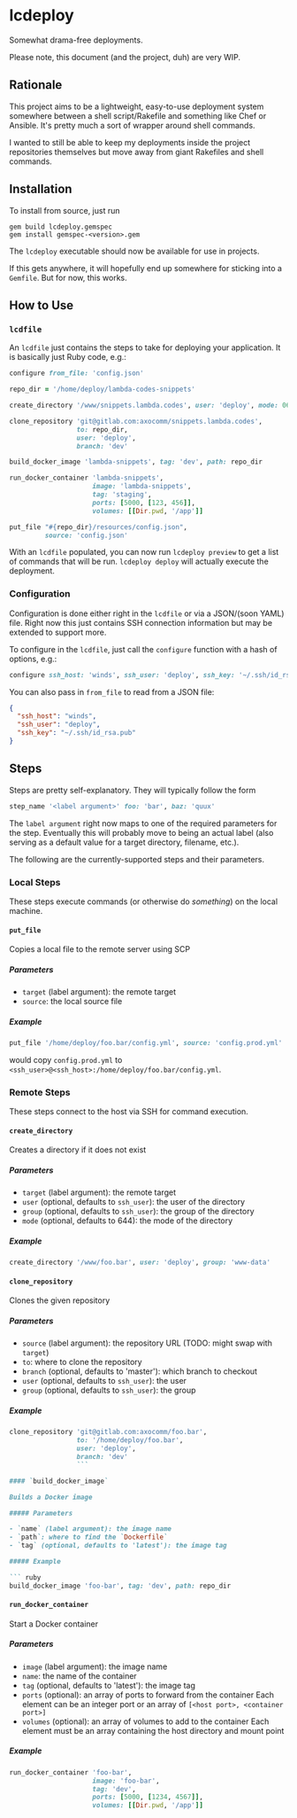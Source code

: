 # lcdeploy

Somewhat drama-free deployments.

Please note, this document (and the project, duh) are very WIP.

## Rationale

This project aims to be a lightweight, easy-to-use deployment system
somewhere between a shell script/Rakefile and something like Chef or
Ansible. It's pretty much a sort of wrapper around shell commands.

I wanted to still be able to keep my deployments inside the project
repositories themselves but move away from giant Rakefiles and shell
commands.

## Installation

To install from source, just run

    gem build lcdeploy.gemspec
    gem install gemspec-<version>.gem

The `lcdeploy` executable should now be available for use in projects.

If this gets anywhere, it will hopefully end up somewhere for sticking
into a `Gemfile`. But for now, this works.

## How to Use

### `lcdfile`

An `lcdfile` just contains the steps to take for deploying your
application. It is basically just Ruby code, e.g.:

``` ruby
configure from_file: 'config.json'

repo_dir = '/home/deploy/lambda-codes-snippets'

create_directory '/www/snippets.lambda.codes', user: 'deploy', mode: 0655

clone_repository 'git@gitlab.com:axocomm/snippets.lambda.codes',
                 to: repo_dir,
                 user: 'deploy',
                 branch: 'dev'

build_docker_image 'lambda-snippets', tag: 'dev', path: repo_dir

run_docker_container 'lambda-snippets',
                     image: 'lambda-snippets',
                     tag: 'staging',
                     ports: [5000, [123, 456]],
                     volumes: [[Dir.pwd, '/app']]

put_file "#{repo_dir}/resources/config.json",
         source: 'config.json'
```

With an `lcdfile` populated, you can now run `lcdeploy preview` to get
a list of commands that will be run. `lcdeploy deploy` will actually
execute the deployment.

### Configuration

Configuration is done either right in the `lcdfile` or via a
JSON/(soon YAML) file. Right now this just contains SSH connection
information but may be extended to support more.

To configure in the `lcdfile`, just call the `configure` function with
a hash of options, e.g.:

``` ruby
configure ssh_host: 'winds', ssh_user: 'deploy', ssh_key: '~/.ssh/id_rsa.pub'
```

You can also pass in `from_file` to read from a JSON file:

``` json
{
  "ssh_host": "winds",
  "ssh_user": "deploy",
  "ssh_key": "~/.ssh/id_rsa.pub"
}
```

## Steps

Steps are pretty self-explanatory. They will typically follow the form

``` ruby
step_name '<label argument>' foo: 'bar', baz: 'quux'
```

The `label argument` right now maps to one of the required parameters
for the step. Eventually this will probably move to being an actual
label (also serving as a default value for a target directory,
filename, etc.).

The following are the currently-supported steps and their parameters.

### Local Steps

These steps execute commands (or otherwise do *something*) on the
local machine.

#### `put_file`

Copies a local file to the remote server using SCP

##### Parameters

- `target` (label argument): the remote target
- `source`: the local source file

##### Example

``` ruby
put_file '/home/deploy/foo.bar/config.yml', source: 'config.prod.yml'
```

would copy `config.prod.yml` to
`<ssh_user>@<ssh_host>:/home/deploy/foo.bar/config.yml`.

### Remote Steps

These steps connect to the host via SSH for command execution.

#### `create_directory`

Creates a directory if it does not exist

##### Parameters

- `target` (label argument): the remote target
- `user` (optional, defaults to `ssh_user`): the user of the directory
- `group` (optional, defaults to `ssh_user`): the group of the directory
- `mode` (optional, defaults to 644): the mode of the directory

##### Example

``` ruby
create_directory '/www/foo.bar', user: 'deploy', group: 'www-data'
```

#### `clone_repository`

Clones the given repository

##### Parameters

- `source` (label argument): the repository URL (TODO: might swap with `target`)
- `to`: where to clone the repository
- `branch` (optional, defaults to 'master'): which branch to checkout
- `user` (optional, defaults to `ssh_user`): the user
- `group` (optional, defaults to `ssh_user`): the group

##### Example

``` ruby
clone_repository 'git@gitlab.com:axocomm/foo.bar',
                 to: '/home/deploy/foo.bar',
                 user: 'deploy',
                 branch: 'dev'
                 ```

#### `build_docker_image`

Builds a Docker image

##### Parameters

- `name` (label argument): the image name
- `path`: where to find the `Dockerfile`
- `tag` (optional, defaults to 'latest'): the image tag

##### Example

``` ruby
build_docker_image 'foo-bar', tag: 'dev', path: repo_dir
```

#### `run_docker_container`

Start a Docker container

##### Parameters

- `image` (label argument): the image name
- `name`: the name of the container
- `tag` (optional, defaults to 'latest'): the image tag
- `ports` (optional): an array of ports to forward from the container
    Each element can be an integer port or an array of `[<host port>, <container port>]`
- `volumes` (optional): an array of volumes to add to the container
    Each element must be an array containing the host directory and mount point

##### Example

``` ruby
run_docker_container 'foo-bar',
                     image: 'foo-bar',
                     tag: 'dev',
                     ports: [5000, [1234, 4567]],
                     volumes: [[Dir.pwd, '/app']]
```
